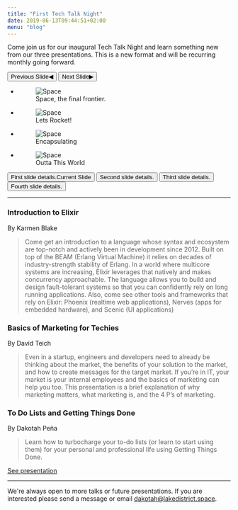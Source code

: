 ```yaml
---
title: "First Tech Talk Night"
date: 2019-06-13T09:44:51+02:00
menu: "blog"
---
```


Come join us for our inaugural Tech Talk Night and learn something new from our three presentations. This is a new format and will be recurring monthly going forward.

<div class="orbit" role="region" aria-label="Favorite Space Pictures" data-orbit>
  <div class="orbit-wrapper">
    <div class="orbit-controls">
      <button class="orbit-previous"><span class="show-for-sr">Previous Slide</span>&#9664;&#xFE0E;</button>
      <button class="orbit-next"><span class="show-for-sr">Next Slide</span>&#9654;&#xFE0E;</button>
    </div>
    <ul class="orbit-container">
      <li class="is-active orbit-slide">
        <figure class="orbit-figure">
          <img class="orbit-image" src="https://placehold.it/1200x600/999?text=Slide-1" alt="Space">
          <figcaption class="orbit-caption">Space, the final frontier.</figcaption>
        </figure>
      </li>
      <li class="orbit-slide">
        <figure class="orbit-figure">
          <img class="orbit-image" src="https://placehold.it/1200x600/888?text=Slide-2" alt="Space">
          <figcaption class="orbit-caption">Lets Rocket!</figcaption>
        </figure>
      </li>
      <li class="orbit-slide">
        <figure class="orbit-figure">
          <img class="orbit-image" src="https://placehold.it/1200x600/777?text=Slide-3" alt="Space">
          <figcaption class="orbit-caption">Encapsulating</figcaption>
        </figure>
      </li>
      <li class="orbit-slide">
        <figure class="orbit-figure">
          <img class="orbit-image" src="https://placehold.it/1200x600/666&text=Slide-4" alt="Space">
          <figcaption class="orbit-caption">Outta This World</figcaption>
        </figure>
      </li>
    </ul>
  </div>
  <nav class="orbit-bullets">
    <button class="is-active" data-slide="0"><span class="show-for-sr">First slide details.</span><span class="show-for-sr">Current Slide</span></button>
    <button data-slide="1"><span class="show-for-sr">Second slide details.</span></button>
    <button data-slide="2"><span class="show-for-sr">Third slide details.</span></button>
    <button data-slide="3"><span class="show-for-sr">Fourth slide details.</span></button>
  </nav>
</div>

---

### Introduction to Elixir
By Karmen Blake

> Come get an introduction to a language whose syntax and ecosystem are top-notch and actively been in development since 2012. Built on top of the BEAM (Erlang Virtual Machine) it relies on decades of industry-strength stability of Erlang. In a world where multicore systems are increasing, Elixir leverages that natively and makes concurrency approachable. The language allows you to build and design fault-tolerant systems so that you can confidently rely on long running applications. Also, come see other tools and frameworks that rely on Elixir: Phoenix (realtime web applications), Nerves (apps for embedded hardware), and Scenic (UI applications)


### Basics of Marketing for Techies
By David Teich

> Even in a startup, engineers and developers need to already be thinking about the market, the benefits of your solution to the market, and how to create messages for the target market. If you’re in IT, your market is your internal employees and the basics of marketing can help you too. This presentation is a brief explanation of why marketing matters, what marketing is, and the 4 P’s of marketing.

### To Do Lists and Getting Things Done
By Dakotah Peña

> Learn how to turbocharge your to-do lists (or learn to start using them) for your personal and professional life using Getting Things Done.

[See presentation](https://docs.google.com/presentation/d/1PGDsrJyIQkLvwF-ZIPPfe1l-jP5ZfIzl_ICtNNkBTBE/edit?usp=sharing)

---

We're always open to more talks or future presentations. If you are interested please send a message or email dakotah@lakedistrict.space.
